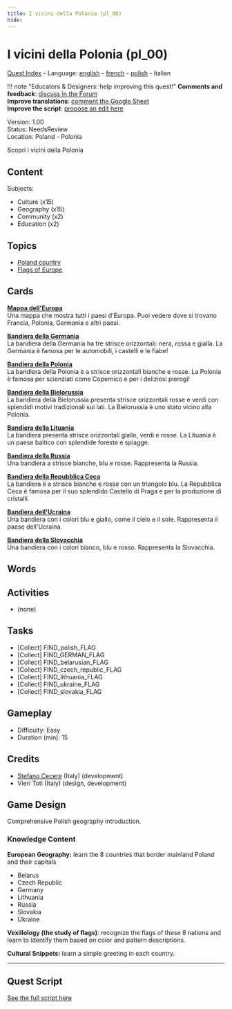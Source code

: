 ```yaml
---
title: I vicini della Polonia (pl_00)
hide:
---
```


# I vicini della Polonia (pl_00)
[Quest Index](./index.it.md) - Language: [english](./pl_00.md) - [french](./pl_00.fr.md) - [polish](./pl_00.pl.md) - italian

!!! note "Educators & Designers: help improving this quest!"
    **Comments and feedback**: [discuss in the Forum](https://vgwb.discourse.group/t/pl-00-the-neighbors-of-poland/31/1)  
    **Improve translations**: [comment the Google Sheet](https://docs.google.com/spreadsheets/d/1FPFOy8CHor5ArSg57xMuPAG7WM27-ecDOiU-OmtHgjw/edit?gid=1929643794#gid=1929643794)  
    **Improve the script**: [propose an edit here](https://github.com/vgwb/Antura/blob/main/Assets/_discover/_quests/PL_00%20Geo%20Poland/PL_00%20Geo%20Poland%20-%20Yarn%20Script.yarn)  

Version: 1.00  
Status: NeedsReview  
Location: Poland - Polonia

Scopri i vicini della Polonia

## Content
Subjects: 

  - Culture (x15)
  - Geography (x15)
  - Community (x2)
  - Education (x2)

## Topics
- [Poland country](../topics/index.md#poland)
- [Flags of Europe](../topics/index.md#flags_euroe)


## Cards
**[Mappa dell'Europa](../cards/index.md#concept_europe_map)**  
Una mappa che mostra tutti i paesi d'Europa. Puoi vedere dove si trovano Francia, Polonia, Germania e altri paesi.  

**[Bandiera della Germania](../cards/index.md#flag_germany)**  
La bandiera della Germania ha tre strisce orizzontali: nera, rossa e gialla. La Germania è famosa per le automobili, i castelli e le fiabe!  

**[Bandiera della Polonia](../cards/index.md#flag_poland)**  
La bandiera della Polonia è a strisce orizzontali bianche e rosse. La Polonia è famosa per scienziati come Copernico e per i deliziosi pierogi!  

**[Bandiera della Bielorussia](../cards/index.md#flag_belarus)**  
La bandiera della Bielorussia presenta strisce orizzontali rosse e verdi con splendidi motivi tradizionali sui lati. La Bielorussia è uno stato vicino alla Polonia.  

**[Bandiera della Lituania](../cards/index.md#flag_lithuania)**  
La bandiera presenta strisce orizzontali gialle, verdi e rosse. La Lituania è un paese baltico con splendide foreste e spiagge.  

**[Bandiera della Russia](../cards/index.md#flag_russia)**  
Una bandiera a strisce bianche, blu e rosse. Rappresenta la Russia.  

**[Bandiera della Repubblica Ceca](../cards/index.md#flag_czech_republic)**  
La bandiera è a strisce bianche e rosse con un triangolo blu. La Repubblica Ceca è famosa per il suo splendido Castello di Praga e per la produzione di cristalli.  

**[Bandiera dell'Ucraina](../cards/index.md#flag_ukraine)**  
Una bandiera con i colori blu e giallo, come il cielo e il sole. Rappresenta il paese dell'Ucraina.  

**[Bandiera della Slovacchia](../cards/index.md#flag_slovakia)**  
Una bandiera con i colori bianco, blu e rosso. Rappresenta la Slovacchia.  

## Words
## Activities
- (none)

## Tasks
- [Collect] FIND_polish_FLAG
- [Collect] FIND_GERMAN_FLAG
- [Collect] FIND_belarusian_FLAG
- [Collect] FIND_czech_republic_FLAG
- [Collect] FIND_lithuania_FLAG
- [Collect] FIND_ukraine_FLAG
- [Collect] FIND_slovakia_FLAG
## Gameplay
- Difficulty: Easy
- Duration (min): 15
## Credits
- [Stefano Cecere](https://stefanocecere.com) (Italy) (development)
- Vieri Toti (Italy) (design, development)

## Game Design
Comprehensive Polish geography introduction.

### Knowledge Content

**European Geography:** learn the 8 countries that border mainland Poland and their capitals

- Belarus
- Czech Republic
- Germany
- Lithuania
- Russia
- Slovakia
- Ukraine

**Vexillology (the study of flags)**: recognize the flags of these 8 nations and learn to identify them based on color and pattern descriptions.

**Cultural Snippets:** learn a simple greeting in each country.


---

## Quest Script

[See the full script here](./pl_00-script.it.md)
